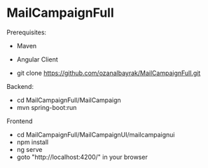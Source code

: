 # MailCampaignFull

Prerequisites: 
* Maven
* Angular Client

* git clone https://github.com/ozanalbayrak/MailCampaignFull.git

Backend:
* cd MailCampaignFull/MailCampaign
* mvn spring-boot:run

Frontend
* cd MailCampaignFull/MailCampaignUI/mailcampaignui 
* npm install
* ng serve
* goto "http://localhost:4200/" in your browser
